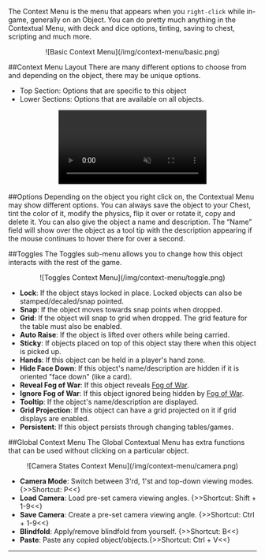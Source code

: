 The Context Menu is the menu that appears when you `right-click` while in-game, generally on an Object. You can do pretty much anything in the Contextual Menu, with deck and dice options, tinting, saving to chest, scripting and much more.

<center>![Basic Context Menu](/img/context-menu/basic.png)</center>

##Context Menu Layout
There are many different options to choose from and depending on the object, there may be unique options.

* Top Section: Options that are specific to this object
* Lower Sections: Options that are available on all objects.

<center>
    <video controls
        loop
        autoPlay
        muted
        src="/img/context-menu/context-demo.webm">
        Sorry, your browser doesn't support embedded videos.
    </video>
</center>

##Options
Depending on the object you right click on, the Contextual Menu may show different options. You can always save the object to your Chest, tint the color of it, modify the physics, flip it over or rotate it, copy and delete it. You can also give the object a name and description. The “Name” field will show over the object as a tool tip with the description appearing if the mouse continues to hover there for over a second.

##Toggles
The Toggles sub-menu allows you to change how this object interacts with the rest of the game.

<center>![Toggles Context Menu](/img/context-menu/toggle.png)</center>

* **Lock**: If the object stays locked in place. Locked objects can also be stamped/decaled/snap pointed.
* **Snap**: If the object moves towards snap points when dropped.
* **Grid**: If the object will snap to grid when dropped. The grid feature for the table must also be enabled.
* **Auto Raise**: If the object is lifted over others while being carried.
* **Sticky**: If objects placed on top of this object stay there when this object is picked up.
* **Hands**: If this object can be held in a player's hand zone.
* **Hide Face Down**: If this object's name/description are hidden if it is oriented "face down" (like a card).
* **Reveal Fog of War**: If this object reveals [Fog of War](../game-tools/zone-tools.md#fog-of-war-zone).
* **Ignore Fog of War**: If this object ignored being hidden by [Fog of War](../game-tools/zone-tools.md#fog-of-war-zone).
* **Tooltip**: If the object's name/description are displayed.
* **Grid Projection**: If this object can have a grid projected on it if grid displays are enabled.
* **Persistent**: If this object persists through changing tables/games.

##Global Context Menu
The Global Contextual Menu has extra functions that can be used without clicking on a particular object.

<center>![Camera States Context Menu](/img/context-menu/camera.png)</center>

* **Camera Mode**: Switch between 3'rd, 1'st and top-down viewing modes. {>>Shortcut: P<<}
* **Load Camera**: Load pre-set camera viewing angles. {>>Shortcut: Shift + 1-9<<}
* **Save Camera**: Create a pre-set camera viewing angle. {>>Shortcut: Ctrl + 1-9<<}
* **Blindfold**: Apply/remove blindfold from yourself. {>>Shortcut: B<<}
* **Paste**: Paste any copied object/objects.{>>Shortcut: Ctrl + V<<}

---
